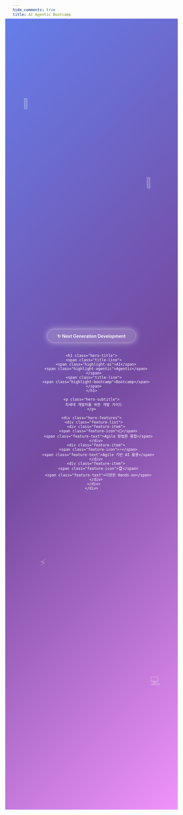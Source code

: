 ```yaml
---
hide_comments: true
title: AI Agentic Bootcamp
---
```


<div class="hero-section">
  <div class="hero-animation">
    <div class="floating-icon">🚀</div>
    <div class="floating-icon">🤖</div>
    <div class="floating-icon">⚡</div>
    <div class="floating-icon">💻</div>
  </div>
  
  <div class="hero-content">
    <div class="hero-badge">
      <span class="badge-glow">✨ Next Generation Development</span>
    </div>
    
    <h1 class="hero-title">
      <span class="title-line">
        <span class="highlight-ai">AI</span>
        <span class="highlight-agentic">Agentic</span>
      </span>
      <span class="title-line">
        <span class="highlight-bootcamp">Bootcamp</span>
      </span>
    </h1>
    
    <p class="hero-subtitle">
      차세대 개발자를 위한 개발 가이드
    </p>
    
    <div class="hero-features">
      <div class="feature-list">
        <div class="feature-item">
          <span class="feature-icon">🎯</span>
          <span class="feature-text">Agile 방법론 통합</span>
        </div>
        <div class="feature-item">
          <span class="feature-icon">⚡</span>
          <span class="feature-text">Agile 기반 AI 활용</span>
        </div>
        <div class="feature-item">
          <span class="feature-icon">🏆</span>
          <span class="feature-text">다양한 Hands-on</span>
        </div>
      </div>
    </div>
  </div>
</div>

<style>
/* Hide default title */
.md-content h1:first-child {
  display: none;
}

/* Hero Section */
.hero-section {
  position: relative;
  background: linear-gradient(135deg, #667eea 0%, #764ba2 50%, #f093fb 100%);
  color: white;
  padding: 4rem 2rem;
  text-align: center;
  margin: -1.5rem -1.5rem 0 -1.5rem;
  overflow: hidden;
  min-height: 60vh;
  display: flex;
  align-items: center;
  justify-content: center;
}

.hero-animation {
  position: absolute;
  top: 0;
  left: 0;
  right: 0;
  bottom: 0;
  pointer-events: none;
}

.floating-icon {
  position: absolute;
  font-size: 2rem;
  opacity: 0.3;
  animation: float 6s ease-in-out infinite;
}

.floating-icon:nth-child(1) {
  top: 10%;
  left: 10%;
  animation-delay: 0s;
}

.floating-icon:nth-child(2) {
  top: 20%;
  right: 15%;
  animation-delay: 1.5s;
}

.floating-icon:nth-child(3) {
  bottom: 30%;
  left: 20%;
  animation-delay: 3s;
}

.floating-icon:nth-child(4) {
  bottom: 15%;
  right: 10%;
  animation-delay: 4.5s;
}

@keyframes float {
  0%, 100% { transform: translateY(0px) rotate(0deg); }
  50% { transform: translateY(-20px) rotate(180deg); }
}

.hero-content {
  position: relative;
  z-index: 2;
  max-width: 900px;
  margin: 0 auto;
}

.hero-badge {
  display: inline-block;
  margin-bottom: 2rem;
}

.badge-glow {
  background: rgba(255, 255, 255, 0.2);
  padding: 0.8rem 2rem;
  border-radius: 3rem;
  backdrop-filter: blur(10px);
  border: 1px solid rgba(255, 255, 255, 0.3);
  font-weight: 600;
  animation: glow 2s ease-in-out infinite alternate;
}

@keyframes glow {
  from { box-shadow: 0 0 20px rgba(255, 255, 255, 0.5); }
  to { box-shadow: 0 0 30px rgba(255, 255, 255, 0.8); }
}

.hero-title {
  font-size: 4.5rem;
  font-weight: 900;
  margin: 2rem 0;
  line-height: 1.1;
}

.title-line {
  display: block;
  margin: 0.5rem 0;
}

.highlight-ai {
  color: #FFE066;
  text-shadow: 3px 3px 6px rgba(0,0,0,0.4);
  animation: pulse 2s ease-in-out infinite;
}

.highlight-agentic {
  color: #4ECDC4;
  text-shadow: 3px 3px 6px rgba(0,0,0,0.4);
  animation: pulse 2s ease-in-out infinite 0.5s;
}

.highlight-bootcamp {
  color: #FF6B9D;
  text-shadow: 3px 3px 6px rgba(0,0,0,0.4);
  animation: pulse 2s ease-in-out infinite 1s;
}

@keyframes pulse {
  0%, 100% { transform: scale(1); }
  50% { transform: scale(1.05); }
}

.hero-subtitle {
  font-size: 1.5rem;
  margin: 2rem 0;
  opacity: 0.9;
  font-weight: 300;
}

.hero-features {
  margin-top: 3rem;
}

.feature-list {
  display: flex;
  justify-content: center;
  gap: 3rem;
  flex-wrap: wrap;
}

.feature-item {
  display: flex;
  flex-direction: column;
  align-items: center;
  gap: 0.8rem;
  text-align: center;
}

.feature-icon {
  font-size: 2.5rem;
  margin-bottom: 0.5rem;
}

.feature-text {
  font-size: 1rem;
  font-weight: 400;
  opacity: 0.9;
  white-space: nowrap;
}

/* Responsive Design */
@media (max-width: 768px) {
  .hero-section {
    padding: 3rem 1rem;
    min-height: 50vh;
  }
  
  .hero-title {
    font-size: 3rem;
  }
  
  .hero-subtitle {
    font-size: 1.2rem;
  }
  
  .feature-list {
    gap: 2rem;
  }
  
  .feature-icon {
    font-size: 2rem;
  }
  
  .feature-text {
    font-size: 0.9rem;
  }
}

@media (max-width: 480px) {
  .hero-section {
    padding: 2rem 1rem;
    min-height: 45vh;
  }
  
  .hero-title {
    font-size: 2.5rem;
  }
  
  .hero-subtitle {
    font-size: 1rem;
    margin: 1.5rem 0;
  }
  
  .hero-features {
    margin-top: 2rem;
  }
  
  .feature-list {
    gap: 1.5rem;
  }
  
  .feature-icon {
    font-size: 1.8rem;
  }
  
  .feature-text {
    font-size: 0.85rem;
  }
}
</style>
